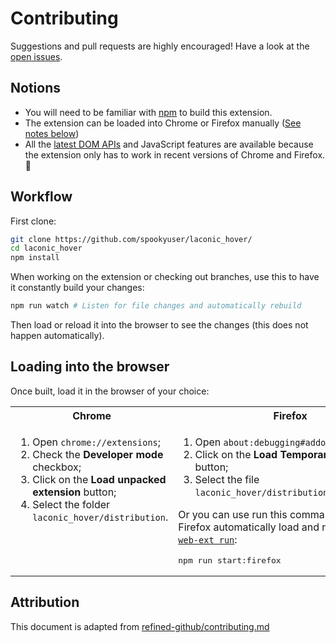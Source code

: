 # Contributing

Suggestions and pull requests are highly encouraged! Have a look at the [open issues](https://github.com/spookyuser/laconic_hover/issues?q=is%3Aopen+is%3Aissue).

## Notions

- You will need to be familiar with [npm](https://docs.npmjs.com/getting-started/) to build this extension.
- The extension can be loaded into Chrome or Firefox manually ([See notes below](#loading-into-the-browser))
- All the [latest DOM APIs](https://github.com/WebReflection/dom4#features) and JavaScript features are available because the extension only has to work in recent versions of Chrome and Firefox. 🎉

## Workflow

First clone:

```sh
git clone https://github.com/spookyuser/laconic_hover/
cd laconic_hover
npm install
```

When working on the extension or checking out branches, use this to have it constantly build your changes:

```sh
npm run watch # Listen for file changes and automatically rebuild
```

Then load or reload it into the browser to see the changes (this does not happen automatically).

## Loading into the browser

Once built, load it in the browser of your choice:

<table>
	<tr>
		<th>Chrome</th>
		<th>Firefox</th>
	</tr>
	<tr>
		<td width="50%" valign="top">
			<ol>
				<li>Open <code>chrome://extensions</code>;
				<li>Check the <strong>Developer mode</strong> checkbox;
				<li>Click on the <strong>Load unpacked extension</strong> button;
				<li>Select the folder <code>laconic_hover/distribution</code>.
			</ol>
		</td>
		<td width="50%" valign="top">
			<ol>
				<li>Open <code>about:debugging#addons</code>;
				<li>Click on the <strong>Load Temporary Add-on</strong> button;
				<li>Select the file <code>laconic_hover/distribution/manifest.json</code>.
			</ol>
			Or you can use run this command to have Firefox automatically load and reload it through <a href="https://developer.mozilla.org/en-US/Add-ons/WebExtensions/web-ext_command_reference#web-ext_run"><code>web-ext run</code></a>:</p>
			<pre>npm run start:firefox</pre>
		</td>
	</tr>
</table>

## Attribution

This document is adapted from [refined-github/contributing.md](https://github.com/sindresorhus/refined-github/blob/c84162f1dc7ad898c7a3e303da285004c8c996da/contributing.md)

